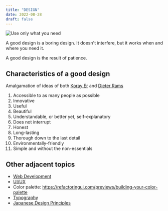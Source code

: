 ```yaml
---
title: "DESIGN"
date: 2022-08-28
draft: false
---
```


![Use only what you need](/image/design-need.jpg)

A good design is a boring design.
It doesn't interfere,
but it works when and where you need it.

A good design is the result of patience.

## Characteristics of a good design

Amalgamation of ideas of both [Koray Er](https://korayer.de/posts/good-design.txt)
and
[Dieter Rams](https://www.vitsoe.com/us/about/good-design)

1. Accessible to as many people as possible
2. Innovative
3. Useful
4. Beautiful
5. Understandable, or better yet, self-explanatory
6. Does not interrupt
7. Honest
8. Long-lasting
9. Thorough down to the last detail
10. Environmentally-friendly
11. Simple and without the non-essentials

## Other adjacent topics

- [Web Development](/web-dev)
- [UI/UX](/ui-ux)
- Color palette: https://refactoringui.com/previews/building-your-color-palette
- [Typography](/typography)
- [Japanese Design Principles](/japanese-design-principles)
